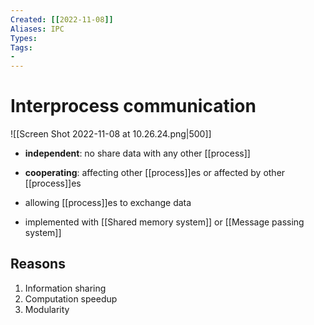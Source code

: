 ```yaml
---
Created: [[2022-11-08]]
Aliases: IPC
Types: 
Tags: 
- 
---
```

# Interprocess communication
![[Screen Shot 2022-11-08 at 10.26.24.png|500]]
- **independent**: no share data with any other [[process]]
- **cooperating**: affecting other [[process]]es or affected by other [[process]]es

- allowing [[process]]es to exchange data
- implemented with [[Shared memory system]] or [[Message passing system]]

## Reasons
1. Information sharing
2. Computation speedup
3. Modularity
